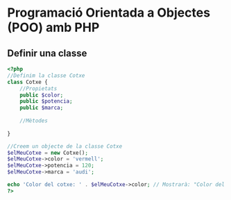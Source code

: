 # Programació Orientada a Objectes (POO) amb PHP

## Definir una classe

```php
<?php
//Definim la classe Cotxe
class Cotxe {
    //Propietats
    public $color;
    public $potencia;
    public $marca;
    
    //Mètodes
    
}

//Creem un objecte de la classe Cotxe
$elMeuCotxe = new Cotxe();
$elMeuCotxe->color = 'vermell';
$elMeuCotxe->potencia = 120;
$elMeuCotxe->marca = 'audi';

echo 'Color del cotxe: ' . $elMeuCotxe->color; // Mostrarà: "Color del coche: rojo"
?>
```

